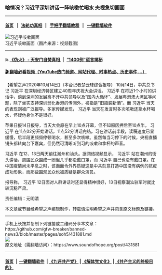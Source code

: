 ### 啥情况？习近平深圳讲话一阵咳嗽忙喝水 央视急切画面
------------------------

#### [首页](https://github.com/gfw-breaker/banned-news3/blob/master/README.md) &nbsp;&nbsp;|&nbsp;&nbsp; [法轮功真相](https://github.com/begood0513/basic/blob/master/README.md)  &nbsp;&nbsp;|&nbsp;&nbsp; [手把手翻墙教程](https://github.com/gfw-breaker/guides/wiki)  &nbsp;&nbsp;|&nbsp;&nbsp; [一键翻墙软件](https://github.com/gfw-breaker/nogfw/blob/master/README.md)  



<div><img alt="习近平咳嗽画面" src="https://img.soundofhope.org/2020-10/php27xe2i-1602664835864.jpg"/>
<br/><figcaption class="caption">
 习近平咳嗽画面（图片来源：视频截图）
</figcaption></div><hr/>

#### 💥 [《伪火》 - 天安门自焚真相 ](http://158.247.195.190:10000/videos/blog/weihuo.html)&nbsp; |&nbsp; [“1400例”谎言揭秘  ](http://158.247.195.190:10000/videos/blog/jiexi1400.html)

#### [ 🎬  翻墙必看视频（YouTube热门频道、网站代理、时事热点、历史事件 ...）](https://github.com/gfw-breaker/links/blob/master/banned.md)

<div><div class="Content__Wrapper sc-1bvya0-0 grZQxZ">
 <p class="meta-top">
  <span class="meta">
   【希望之声2020年10月14日】（本台记者楚云珒综合报导）
  </span>
  10月14日，中共总书记
  <ok href="/term/1063">
   习近平
  </ok>
  在深圳经济特区建立40周年庆祝大会讲话。
  <ok href="/term/1063">
   习近平
  </ok>
  在将近1个小时的讲话中，谈到深圳的发展离不开中共领导以及“国内大循环”、发展粤港澳大湾区等问题，除了坐实支持深圳弱化香港的传闻外，被指是“旧瓶装新酒”。而
  <ok href="/term/1063">
   习近平
  </ok>
  当天的表现则被广泛报导。多家传媒发现，
  <ok href="/term/1063">
   习近平
  </ok>
  当天在发言时多次咳嗽还拿水杯喝水，怀疑他身体不是很好。
 </p>
 <p>
  苹果日报14日报导，当天大会原在早上10点开幕，但不知原因押后至10点半。
  <ok href="/term/1063">
   习近平
  </ok>
  在11点02分开始讲话，11点52分讲话完结。习在讲话前半段，读稿速度已显缓慢，后半段更频频停顿喝水，甚至多次咳嗽。虽然每当习停下的时候，央视直播镜头都转向台下嘉宾，但仍然可清晰听到习的咳嗽和拿杯的声音。
 </p>
 <div class="AD_Embed__Wrap-sc-1xslmin-0 igMuqX module desktop">
  <div>
  </div>
 </div>
 <p>
  <ok href="/term/1063">
   习近平
  </ok>
  在12、13日两天前往潮州和汕头。据网络视频显示，
  <ok href="/term/1063">
   习近平
  </ok>
  站在潮州的街头讲话，周围民众围成一圈但几乎都没戴口罩，而
  <ok href="/term/1063">
   习近平
  </ok>
  自己也没有戴口罩。在中国疫情尚未平息之时，该画面令外界质疑这是中共刻意打造中国没有病例的抗疫成功形象，而那些围观民众也被质疑是群众演员。
 </p>
 <p>
  报导称，
  <ok href="/term/1063">
   习近平
  </ok>
  12日面对人群讲话时还显得精神很好，13日视察潮汕驻军时就比较沉稳严肃。
 </p>
 <p class="meta-btm">
  责任编辑：元明清
 </p>
 <p class="meta-btm">
  本文章或节目经希望之声编辑制作，转载请注明希望之声并包含原文标题及链接。
 </p>
</div>
</div>
<hr/>
手机上长按并复制下列链接或二维码分享本文章：<br/>
https://github.com/gfw-breaker/banned-news3/blob/master/pages/soh5/431881.md <br/>
<a href='https://github.com/gfw-breaker/banned-news3/blob/master/pages/soh5/431881.md'><img src='https://github.com/gfw-breaker/banned-news3/blob/master/pages/soh5/431881.md.png'/></a> <br/>
原文地址（需翻墙访问）：https://www.soundofhope.org/post/431881


------------------------
#### [首页](https://github.com/gfw-breaker/banned-news3/blob/master/README.md) &nbsp;|&nbsp; [一键翻墙软件](https://github.com/gfw-breaker/nogfw/blob/master/README.md) &nbsp;| [《九评共产党》](https://github.com/gfw-breaker/9ping.md/blob/master/README.md#九评之一评共产党是什么) | [《解体党文化》](https://github.com/gfw-breaker/jtdwh.md/blob/master/README.md) | [《共产主义的终极目的》](https://github.com/gfw-breaker/gczydzjmd.md/blob/master/README.md)


<img src='http://gfw-breaker.win/banned-news3/pages/soh5/431881.md' width='0px' height='0px'/>